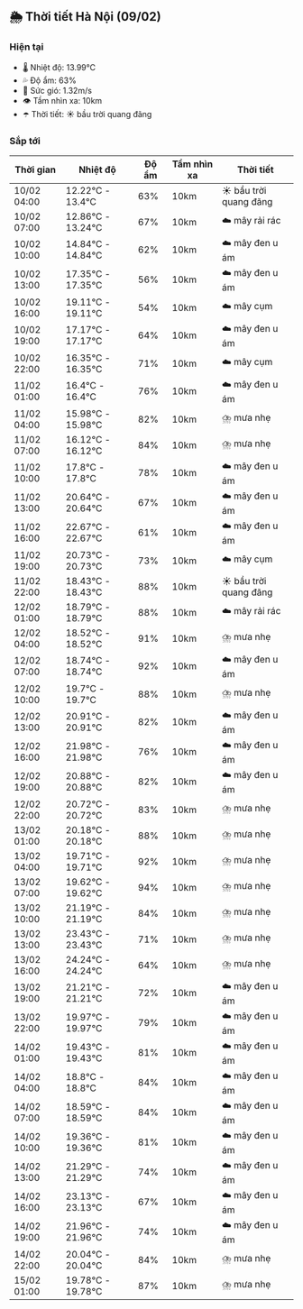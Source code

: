 ## 🌦️ Thời tiết Hà Nội (09/02)

### Hiện tại

- 🌡️ Nhiệt độ: 13.99℃
- 💦 Độ ẩm: 63%
- 💨 Sức gió: 1.32m/s
- 👁️ Tầm nhìn xa: 10km
- ☂️ Thời tiết: ☀️ bầu trời quang đãng

### Sắp tới

| Thời gian | Nhiệt độ | Độ ẩm | Tầm nhìn xa | Thời tiết |
| --- | --- | --- | --- | --- |
| 10/02 04:00 | 12.22℃ - 13.4℃ | 63% | 10km | ☀️ bầu trời quang đãng |
| 10/02 07:00 | 12.86℃ - 13.24℃ | 67% | 10km | ☁️ mây rải rác |
| 10/02 10:00 | 14.84℃ - 14.84℃ | 62% | 10km | ☁️ mây đen u ám |
| 10/02 13:00 | 17.35℃ - 17.35℃ | 56% | 10km | ☁️ mây đen u ám |
| 10/02 16:00 | 19.11℃ - 19.11℃ | 54% | 10km | ☁️ mây cụm |
| 10/02 19:00 | 17.17℃ - 17.17℃ | 64% | 10km | ☁️ mây đen u ám |
| 10/02 22:00 | 16.35℃ - 16.35℃ | 71% | 10km | ☁️ mây cụm |
| 11/02 01:00 | 16.4℃ - 16.4℃ | 76% | 10km | ☁️ mây đen u ám |
| 11/02 04:00 | 15.98℃ - 15.98℃ | 82% | 10km | ⛈️ mưa nhẹ |
| 11/02 07:00 | 16.12℃ - 16.12℃ | 84% | 10km | ⛈️ mưa nhẹ |
| 11/02 10:00 | 17.8℃ - 17.8℃ | 78% | 10km | ☁️ mây đen u ám |
| 11/02 13:00 | 20.64℃ - 20.64℃ | 67% | 10km | ☁️ mây đen u ám |
| 11/02 16:00 | 22.67℃ - 22.67℃ | 61% | 10km | ☁️ mây đen u ám |
| 11/02 19:00 | 20.73℃ - 20.73℃ | 73% | 10km | ☁️ mây cụm |
| 11/02 22:00 | 18.43℃ - 18.43℃ | 88% | 10km | ☀️ bầu trời quang đãng |
| 12/02 01:00 | 18.79℃ - 18.79℃ | 88% | 10km | ☁️ mây rải rác |
| 12/02 04:00 | 18.52℃ - 18.52℃ | 91% | 10km | ⛈️ mưa nhẹ |
| 12/02 07:00 | 18.74℃ - 18.74℃ | 92% | 10km | ☁️ mây đen u ám |
| 12/02 10:00 | 19.7℃ - 19.7℃ | 88% | 10km | ⛈️ mưa nhẹ |
| 12/02 13:00 | 20.91℃ - 20.91℃ | 82% | 10km | ☁️ mây đen u ám |
| 12/02 16:00 | 21.98℃ - 21.98℃ | 76% | 10km | ☁️ mây đen u ám |
| 12/02 19:00 | 20.88℃ - 20.88℃ | 82% | 10km | ☁️ mây đen u ám |
| 12/02 22:00 | 20.72℃ - 20.72℃ | 83% | 10km | ⛈️ mưa nhẹ |
| 13/02 01:00 | 20.18℃ - 20.18℃ | 88% | 10km | ⛈️ mưa nhẹ |
| 13/02 04:00 | 19.71℃ - 19.71℃ | 92% | 10km | ⛈️ mưa nhẹ |
| 13/02 07:00 | 19.62℃ - 19.62℃ | 94% | 10km | ⛈️ mưa nhẹ |
| 13/02 10:00 | 21.19℃ - 21.19℃ | 84% | 10km | ⛈️ mưa nhẹ |
| 13/02 13:00 | 23.43℃ - 23.43℃ | 71% | 10km | ⛈️ mưa nhẹ |
| 13/02 16:00 | 24.24℃ - 24.24℃ | 64% | 10km | ⛈️ mưa nhẹ |
| 13/02 19:00 | 21.21℃ - 21.21℃ | 72% | 10km | ☁️ mây đen u ám |
| 13/02 22:00 | 19.97℃ - 19.97℃ | 79% | 10km | ☁️ mây đen u ám |
| 14/02 01:00 | 19.43℃ - 19.43℃ | 81% | 10km | ☁️ mây đen u ám |
| 14/02 04:00 | 18.8℃ - 18.8℃ | 84% | 10km | ☁️ mây đen u ám |
| 14/02 07:00 | 18.59℃ - 18.59℃ | 84% | 10km | ☁️ mây đen u ám |
| 14/02 10:00 | 19.36℃ - 19.36℃ | 81% | 10km | ☁️ mây đen u ám |
| 14/02 13:00 | 21.29℃ - 21.29℃ | 74% | 10km | ☁️ mây đen u ám |
| 14/02 16:00 | 23.13℃ - 23.13℃ | 67% | 10km | ☁️ mây đen u ám |
| 14/02 19:00 | 21.96℃ - 21.96℃ | 74% | 10km | ☁️ mây đen u ám |
| 14/02 22:00 | 20.04℃ - 20.04℃ | 84% | 10km | ⛈️ mưa nhẹ |
| 15/02 01:00 | 19.78℃ - 19.78℃ | 87% | 10km | ⛈️ mưa nhẹ |
